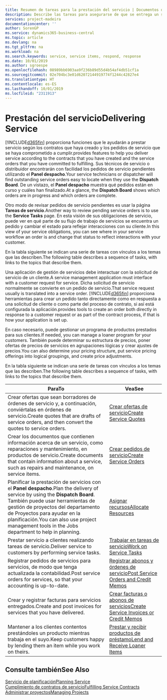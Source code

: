 ```yaml
---
title: Resumen de tareas para la prestación del servicio | Documentos de Microsoft
description: Describe las tareas para asegurarse de que se entrega un servicio de calidad y se cumplen los acuerdos con los clientes.
services: project-madeira
documentationcenter: ''
author: SorenGP
ms.service: dynamics365-business-central
ms.topic: article
ms.devlang: na
ms.tgt_pltfrm: na
ms.workload: na
ms.search.keywords: service, service items, respond, response
ms.date: 10/01/2019
ms.author: sgroespe
ms.openlocfilehash: 08989bb6903aa9f236b89d55d4b54af4db51cf1a
ms.sourcegitcommit: 02e704bc3e01d62072144919774f1244c42827e4
ms.translationtype: HT
ms.contentlocale: es-ES
ms.lasthandoff: 10/01/2019
ms.locfileid: "2311913"
---
```

# <a name="delivering-service"></a><span data-ttu-id="7592f-103">Prestación del servicio</span><span class="sxs-lookup"><span data-stu-id="7592f-103">Delivering Service</span></span>
[!INCLUDE[d365fin](includes/d365fin_md.md)] <span data-ttu-id="7592f-104">proporciona funciones que le ayudarán a prestar servicio según los contratos que haya creado y los pedidos de servicio que se haya comprometido a cumplir.</span><span class="sxs-lookup"><span data-stu-id="7592f-104">provides features to help you deliver service according to the contracts that you have created and the service orders that you have committed to fulfilling.</span></span> <span data-ttu-id="7592f-105">Sus técnicos de servicio o distribuidor encontrarán con facilidad los pedidos de servicio pendientes utilizando el **Panel despacho**.</span><span class="sxs-lookup"><span data-stu-id="7592f-105">Your service technicians or dispatcher will find outstanding service orders easy to locate when they use the **Dispatch Board**.</span></span> <span data-ttu-id="7592f-106">De un vistazo, el **Panel despacho** muestra qué pedidos están en curso y cuáles han finalizado.</span><span class="sxs-lookup"><span data-stu-id="7592f-106">At a glance, the **Dispatch Board** shows which orders are in progress and which orders are complete.</span></span>  
  
<span data-ttu-id="7592f-107">Otro modo de revisar pedidos de servicio pendientes es usar la página **Tareas de servicio**.</span><span class="sxs-lookup"><span data-stu-id="7592f-107">Another way to review pending service orders is to use the **Service Tasks** page.</span></span> <span data-ttu-id="7592f-108">En esta visión de sus obligaciones de servicio, puede ver en qué parte de su flujo de trabajo de servicios se encuentra un pedido y cambiar el estado para reflejar interacciones con su cliente.</span><span class="sxs-lookup"><span data-stu-id="7592f-108">In this view of your service obligations, you can see where in your service workflow an order is and change that status to reflect interactions with your customer.</span></span>  
  
<span data-ttu-id="7592f-109">En la tabla siguiente se indican una serie de tareas con vínculos a los temas que las describen.</span><span class="sxs-lookup"><span data-stu-id="7592f-109">The following table describes a sequence of tasks, with links to the topics that describe them.</span></span>   

<span data-ttu-id="7592f-110">Una aplicación de gestión de servicios debe interactuar con la solicitud de servicio de un cliente.</span><span class="sxs-lookup"><span data-stu-id="7592f-110">A service management application must interface with a customer request for service.</span></span> <span data-ttu-id="7592f-111">Dicha solicitud de servicio normalmente se convierte en un pedido de servicio.</span><span class="sxs-lookup"><span data-stu-id="7592f-111">That service request usually is translated into a service order.</span></span> [!INCLUDE[d365fin](includes/d365fin_md.md)] <span data-ttu-id="7592f-112">proporciona herramientas para crear un pedido tanto directamente como en respuesta a una solicitud de cliente o como parte del proceso de contrato, si así está configurada la aplicación.</span><span class="sxs-lookup"><span data-stu-id="7592f-112">provides tools to create an order both directly in response to a customer request or as part of the contract process, if that is how your application is set up.</span></span>  
  
<span data-ttu-id="7592f-113">En caso necesario, puede gestionar un programa de productos prestados para sus clientes.</span><span class="sxs-lookup"><span data-stu-id="7592f-113">If needed, you can manage a loaner program for your customers.</span></span> <span data-ttu-id="7592f-114">También puede determinar su estructura de precios, poner ofertas de precios de servicios en agrupaciones lógicas y crear ajustes de precios.</span><span class="sxs-lookup"><span data-stu-id="7592f-114">You can also determine your pricing structure, put service pricing offerings into logical groupings, and create price adjustments.</span></span>  
  
<span data-ttu-id="7592f-115">En la tabla siguiente se indican una serie de tareas con vínculos a los temas que las describen.</span><span class="sxs-lookup"><span data-stu-id="7592f-115">The following table describes a sequence of tasks, with links to the topics that describe them.</span></span>   
  
|<span data-ttu-id="7592f-116">**Para**</span><span class="sxs-lookup"><span data-stu-id="7592f-116">**To**</span></span>|<span data-ttu-id="7592f-117">**Vea**</span><span class="sxs-lookup"><span data-stu-id="7592f-117">**See**</span></span>|  
|------------|-------------|  
|<span data-ttu-id="7592f-118">Crear ofertas que sean borradores de órdenes de servicio y, a continuación, conviértalas en órdenes de servicio.</span><span class="sxs-lookup"><span data-stu-id="7592f-118">Create quotes that are drafts of service orders, and then convert the quotes to service orders.</span></span>|[<span data-ttu-id="7592f-119">Crear ofertas de servicio</span><span class="sxs-lookup"><span data-stu-id="7592f-119">Create Service Quotes</span></span>](service-how-to-create-service-quotes.md)|
|<span data-ttu-id="7592f-120">Crear los documentos que contienen información acerca de un servicio, como reparaciones y mantenimiento, en productos de servicio.</span><span class="sxs-lookup"><span data-stu-id="7592f-120">Create documents that contain information about a service, such as repairs and maintenance, on service items.</span></span>|[<span data-ttu-id="7592f-121">Crear pedidos de servicio</span><span class="sxs-lookup"><span data-stu-id="7592f-121">Create Service Orders</span></span>](service-how-to-create-service-orders.md)|
|<span data-ttu-id="7592f-122">Planificar la prestación de servicios con el **Panel despacho**.</span><span class="sxs-lookup"><span data-stu-id="7592f-122">Plan the delivery of service by using the **Dispatch Board**.</span></span> <span data-ttu-id="7592f-123">También puede usar herramientas de gestión de proyectos del departamento de Proyectos para ayudar en la planificación.</span><span class="sxs-lookup"><span data-stu-id="7592f-123">You can also use project management tools in the Jobs department to help in planning.</span></span>|[<span data-ttu-id="7592f-124">Asignar recursos</span><span class="sxs-lookup"><span data-stu-id="7592f-124">Allocate Resources</span></span>](service-how-to-allocate-resources.md)|  
|<span data-ttu-id="7592f-125">Prestar servicio a clientes realizando tareas de servicio.</span><span class="sxs-lookup"><span data-stu-id="7592f-125">Deliver service to customers by performing service tasks.</span></span>|[<span data-ttu-id="7592f-126">Trabajar en tareas de servicio</span><span class="sxs-lookup"><span data-stu-id="7592f-126">Work on Service Tasks</span></span>](service-how-to-work-on-service-tasks.md)|  
|<span data-ttu-id="7592f-127">Registrar pedidos de servicios para servicios, de modo que tenga actualizada la contabilidad.</span><span class="sxs-lookup"><span data-stu-id="7592f-127">Post service orders for services, so that your accounting is up-to-date.</span></span>|[<span data-ttu-id="7592f-128">Registrar abonos y órdenes de servicio</span><span class="sxs-lookup"><span data-stu-id="7592f-128">Post Service Orders and Credit Memos</span></span>](service-how-to-post-service-orders.md)|  
|<span data-ttu-id="7592f-129">Crear y registrar facturas para servicios entregados.</span><span class="sxs-lookup"><span data-stu-id="7592f-129">Create and post invoices for services that you have delivered.</span></span>|[<span data-ttu-id="7592f-130">Crear facturas o abonos de servicios</span><span class="sxs-lookup"><span data-stu-id="7592f-130">Create Service Invoices or Credit Memos</span></span>](service-how-create-invoices.md)|  
|<span data-ttu-id="7592f-131">Mantener a los clientes contentos prestándoles un producto mientras trabaja en el suyo.</span><span class="sxs-lookup"><span data-stu-id="7592f-131">Keep customers happy by lending them an item while you work on theirs.</span></span>| [<span data-ttu-id="7592f-132">Prestar y recibir productos de préstamo</span><span class="sxs-lookup"><span data-stu-id="7592f-132">Lend and Receive Loaner Items</span></span>](service-how-to-lend-receive-loaners.md)|
  
## <a name="see-also"></a><span data-ttu-id="7592f-133">Consulte también</span><span class="sxs-lookup"><span data-stu-id="7592f-133">See Also</span></span>  
[<span data-ttu-id="7592f-134">Servicio de planificación</span><span class="sxs-lookup"><span data-stu-id="7592f-134">Planning Service</span></span>](service-plan-service.md)  
[<span data-ttu-id="7592f-135">Cumplimiento de contratos de servicio</span><span class="sxs-lookup"><span data-stu-id="7592f-135">Fulfilling Service Contracts</span></span>](service-fulfill-service-contracts.md)  
[<span data-ttu-id="7592f-136">Administrar proyectos</span><span class="sxs-lookup"><span data-stu-id="7592f-136">Managing Projects</span></span>](projects-manage-projects.md)  
